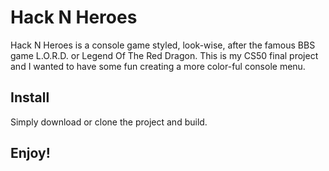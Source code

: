 # Hack N Heroes

Hack N Heroes is a console game styled, look-wise, after the famous BBS game L.O.R.D. or Legend Of The Red Dragon.
This is my CS50 final project and I wanted to have some fun creating a more color-ful console menu. 

## Install
Simply download or clone the project and build. 

## Enjoy!
